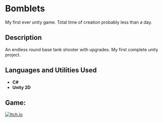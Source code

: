 <h1>Bomblets</h1>
My first ever unity game. Total time of creation probably less than a day.

<h2>Description</h2>
An endless round base tank shooter with upgrades. My first complete unity project.
<br/>

<h2>Languages and Utilities Used</h2>

- <b>C#</b>
- <b>Unity 2D</b>

<h2>Game: </h2>

[![Itch.io](https://img.shields.io/badge/Itch-%23FF0B34.svg?style=for-the-badge&logo=Itch.io&logoColor=white)](https://theterryberry.itch.io/bomblets)
